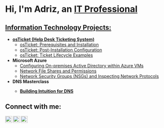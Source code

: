 <h1>Hi, I'm Adriz, an <a href="https://www.linkedin.com/in/adriz-calvo-513446276/">IT Professional</h1>

<h2> Information Technology Projects:</h2>

- <b>osTicket (Help Desk Ticketing System)</b>
  - [osTicket: Prerequisites and Installation](https://github.com/elTuTico/osticket-prereqs)
  - [osTicket: Post-Installation Configuration](https://github.com/elTuTico/post-install-config/tree/main)
  - [osTicket: Ticket Lifecycle Examples](https://github.com/elTuTico/ticket-lifecycle)
- <b>Microsoft Azure</b>
  - [Configuring On-premises Active Directory within Azure VMs](https://github.com/elTuTico/configure-ad)
  - [Network File Shares and Permissions](https://github.com/elTuTico/network-sharing)
  - [Network Security Groups (NSGs) and Inspecting Network Protocols](https://github.com/elTuTico/azure-network-protocols/tree/main)
- <b>DNS Masterclass<b>
  - [Building Intuition for DNS](https://github.com/elTuTico/dns-build)
<h2>Connect with me:</h2>

[<img align="left" alt="Josh | Twitter" width="22px" src="https://cdn.jsdelivr.net/npm/simple-icons@v3/icons/twitter.svg" />][twitter]
[<img align="left" alt="Josh | LinkedIn" width="22px" src="https://cdn.jsdelivr.net/npm/simple-icons@v3/icons/linkedin.svg" />][linkedin]
[<img align="left" alt="Josh | Instagram" width="22px" src="https://cdn.jsdelivr.net/npm/simple-icons@v3/icons/instagram.svg" />][instagram]

[twitter]: https://twitter.com/AdrizCalvo
[instagram]: https://www.instagram.com/eltutico/
[linkedin]: https://www.linkedin.com/in/adriz-calvo-513446276/
